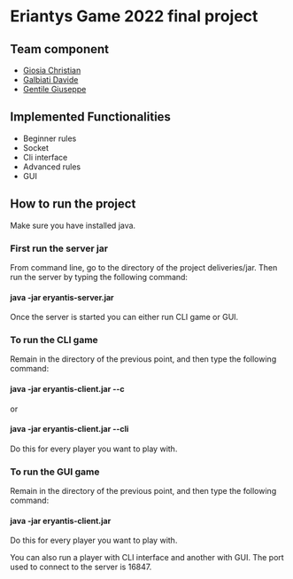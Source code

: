 # Eriantys Game 2022 final project 

## Team component
- [Giosia Christian](https://github.com/ChristianGiosia)
- [Galbiati Davide](https://github.com/Dado-hash)
- [Gentile Giuseppe](https://github.com/giuseppeegentile)

## Implemented Functionalities
- Beginner rules
- Socket
- Cli interface
- Advanced rules
- GUI

## How to run the project
Make sure you have installed java.

### First run the server jar
From command line, go to the directory of the project deliveries/jar. Then run the server by typing the following command:
#### java -jar eryantis-server.jar
Once the server is started you can either run CLI game or GUI.
### To run the CLI game 
Remain in the directory of the previous point, and then type the following command: 
#### java -jar eryantis-client.jar --c
or 
#### java -jar eryantis-client.jar --cli
Do this for every player you want to play with. 
### To run the GUI game 
Remain in the directory of the previous point, and then type the following command: 
#### java -jar eryantis-client.jar 
Do this for every player you want to play with. 

You can also run a player with CLI interface and another with GUI.
The port used to connect to the server is 16847.
